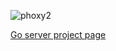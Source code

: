 ![phoxy2](https://i.imgur.com/oQa2qBU.png)

[Go server project page](https://github.com/superp00t/phoxy2)